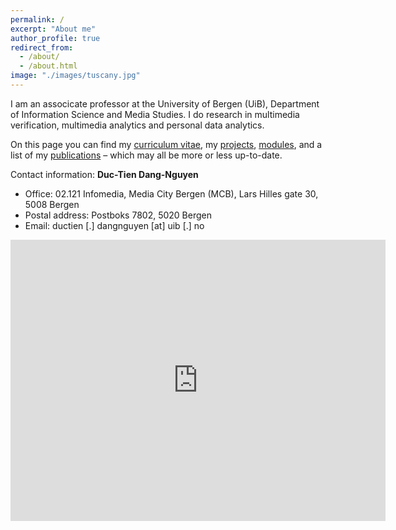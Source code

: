 ```yaml
---
permalink: /
excerpt: "About me"
author_profile: true
redirect_from: 
  - /about/
  - /about.html
image: "./images/tuscany.jpg"
---
```


I am an associcate professor at the University of Bergen (UiB), Department of Information Science and Media Studies. I do research in multimedia verification, multimedia analytics and personal data analytics. 

On this page you can find my [curriculum vitae](/cv/), my [projects](/projects/), [modules](/teaching/), and a list of my [publications](/publications/) – which may all be more or less up-to-date.

Contact information: **Duc-Tien Dang-Nguyen**

- Office: 02.121 Infomedia, Media City Bergen (MCB), Lars Hilles gate 30, 5008 Bergen
- Postal address: Postboks 7802, 5020 Bergen
- Email: ductien [.] dangnguyen [at] uib [.] no

<iframe src="https://www.google.com/maps/embed?pb=!1m18!1m12!1m3!1d492.90442716168434!2d5.332225629243348!3d60.38547486160094!2m3!1f0!2f0!3f0!3m2!1i1024!2i768!4f13.1!3m3!1m2!1s0x463cfeacf589fac5%3A0xa8a79e1beb81a3ea!2sMedia+City+Bergen!5e0!3m2!1sen!2sno!4v1538138943128" width="600" height="450" frameborder="0" style="border:0" allowfullscreen></iframe>



